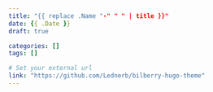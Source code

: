 ```yaml
---
title: "{{ replace .Name "-" " " | title }}"
date: {{ .Date }}
draft: true

categories: []
tags: []

# Set your external url
link: "https://github.com/Lednerb/bilberry-hugo-theme"
---
```

